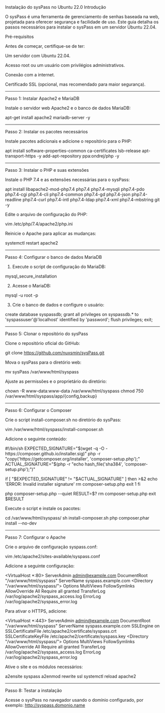 
Instalação do sysPass no Ubuntu 22.0
Introdução

O sysPass é uma ferramenta de gerenciamento de senhas baseada na web, projetada para oferecer segurança e facilidade de uso. Este guia detalha os passos necessários para instalar o sysPass em um servidor Ubuntu 22.04.

Pré-requisitos

Antes de começar, certifique-se de ter:

Um servidor com Ubuntu 22.04.

Acesso root ou um usuário com privilégios administrativos.

Conexão com a internet.

Certificado SSL (opcional, mas recomendado para maior segurança).



---

Passo 1: Instalar Apache2 e MariaDB

Instale o servidor web Apache2 e o banco de dados MariaDB:

apt-get install apache2 mariadb-server -y


---

Passo 2: Instalar os pacotes necessários

Instale pacotes adicionais e adicione o repositório para o PHP:

apt install software-properties-common ca-certificates lsb-release apt-transport-https -y
add-apt-repository ppa:ondrej/php -y


---

Passo 3: Instalar o PHP e suas extensões

Instale o PHP 7.4 e as extensões necessárias para o sysPass:

apt install libapache2-mod-php7.4 php7.4 php7.4-mysqli php7.4-pdo php7.4-cgi php7.4-cli php7.4-common php7.4-gd php7.4-json php7.4-readline php7.4-curl php7.4-intl php7.4-ldap php7.4-xml php7.4-mbstring git -y

Edite o arquivo de configuração do PHP:

vim /etc/php/7.4/apache2/php.ini

Reinicie o Apache para aplicar as mudanças:

systemctl restart apache2


---

Passo 4: Configurar o banco de dados MariaDB

1. Execute o script de configuração do MariaDB:

mysql_secure_installation


2. Acesse o MariaDB:

mysql -u root -p


3. Crie o banco de dados e configure o usuário:

create database syspassdb;
grant all privileges on syspassdb.* to 'syspassuser'@'localhost' identified by 'password';
flush privileges;
exit;




---

Passo 5: Clonar o repositório do sysPass

Clone o repositório oficial do GitHub:

git clone https://github.com/nuxsmin/sysPass.git

Mova o sysPass para o diretório web:

mv sysPass /var/www/html/syspass

Ajuste as permissões e o proprietário do diretório:

chown -R www-data:www-data /var/www/html/syspass
chmod 750 /var/www/html/syspass/app/{config,backup}


---

Passo 6: Configurar o Composer

Crie o script install-composer.sh no diretório do sysPass:

vim /var/www/html/syspass/install-composer.sh

Adicione o seguinte conteúdo:

#!/bin/sh
EXPECTED_SIGNATURE="$(wget -q -O - https://composer.github.io/installer.sig)"
php -r "copy('https://getcomposer.org/installer', 'composer-setup.php');"
ACTUAL_SIGNATURE="$(php -r "echo hash_file('sha384', 'composer-setup.php');")"

if [ "$EXPECTED_SIGNATURE" != "$ACTUAL_SIGNATURE" ]
then
    >&2 echo 'ERROR: Invalid installer signature'
    rm composer-setup.php
    exit 1
fi

php composer-setup.php --quiet
RESULT=$?
rm composer-setup.php
exit $RESULT

Execute o script e instale os pacotes:

cd /var/www/html/syspass/
sh install-composer.sh
php composer.phar install --no-dev


---

Passo 7: Configurar o Apache

Crie o arquivo de configuração syspass.conf:

vim /etc/apache2/sites-available/syspass.conf

Adicione a seguinte configuração:

<VirtualHost *:80>
    ServerAdmin admin@example.com
    DocumentRoot "/var/www/html/syspass"
    ServerName syspass.example.com
    <Directory "/var/www/html/syspass/">
        Options MultiViews FollowSymlinks
        AllowOverride All
        Require all granted
    </Directory>
    TransferLog /var/log/apache2/syspass_access.log
    ErrorLog /var/log/apache2/syspass_error.log
</VirtualHost>

Para ativar o HTTPS, adicione:

<VirtualHost *:443>
    ServerAdmin admin@example.com
    DocumentRoot "/var/www/html/syspass"
    ServerName syspass.example.com
    SSLEngine on
    SSLCertificateFile /etc/apache2/certificate/syspass.crt
    SSLCertificateKeyFile /etc/apache2/certificate/syspass.key
    <Directory "/var/www/html/syspass/">
        Options MultiViews FollowSymlinks
        AllowOverride All
        Require all granted
    </Directory>
    TransferLog /var/log/apache2/syspass_access.log
    ErrorLog /var/log/apache2/syspass_error.log
</VirtualHost>

Ative o site e os módulos necessários:

a2ensite syspass
a2enmod rewrite ssl
systemctl reload apache2


---

Passo 8: Testar a instalação

Acesse o sysPass no navegador usando o domínio configurado, por exemplo: http://syspass.domonio.name

